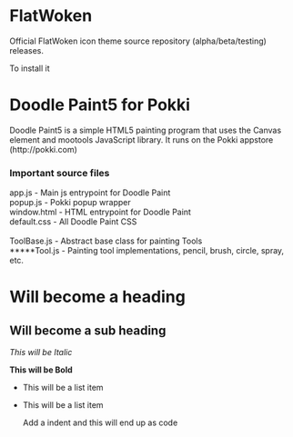 FlatWoken
=========

Official FlatWoken icon theme source repository (alpha/beta/testing) releases.

To install it 

<h1>Doodle Paint5 for Pokki</h1>
Doodle Paint5 is a simple HTML5 painting program that uses the Canvas element and mootools JavaScript library.
It runs on the Pokki appstore (http://pokki.com)

<h3>Important source files</h3>
app.js - Main js entrypoint for Doodle Paint<br />
popup.js - Pokki popup wrapper<br />
window.html - HTML entrypoint for Doodle Paint<br />
default.css - All Doodle Paint CSS<br />
<br />
ToolBase.js - Abstract base class for painting Tools<br />
*****Tool.js - Painting tool implementations, pencil, brush, circle, spray, etc.<br />

Will become a heading
==============

Will become a sub heading
--------------

*This will be Italic*

**This will be Bold**

- This will be a list item
- This will be a list item

    Add a indent and this will end up as code